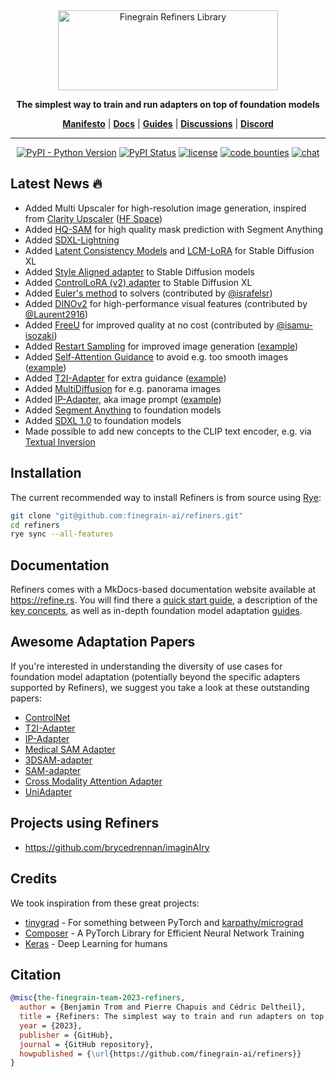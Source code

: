 <div align="center">

<picture>
  <source media="(prefers-color-scheme: dark)" srcset="https://raw.githubusercontent.com/finegrain-ai/refiners/main/assets/logo_dark.png">
  <source media="(prefers-color-scheme: light)" srcset="https://raw.githubusercontent.com/finegrain-ai/refiners/main/assets/logo_light.png">
  <img alt="Finegrain Refiners Library" width="352" height="128" style="max-width: 100%;">
</picture>

**The simplest way to train and run adapters on top of foundation models**

[**Manifesto**](https://refine.rs/home/why/) | [**Docs**](https://refine.rs) | [**Guides**](https://refine.rs/guides/adapting_sdxl/) | [**Discussions**](https://github.com/finegrain-ai/refiners/discussions) | [**Discord**](https://discord.gg/mCmjNUVV7d)

______________________________________________________________________

[![PyPI - Python Version](https://img.shields.io/pypi/pyversions/refiners)](https://pypi.org/project/refiners/)
[![PyPI Status](https://badge.fury.io/py/refiners.svg)](https://badge.fury.io/py/refiners)
[![license](https://img.shields.io/badge/license-MIT-blue)](/LICENSE)
[![code bounties](https://img.shields.io/badge/code-bounties-blue)](https://finegrain.ai/bounties)
[![chat](https://img.shields.io/discord/1179456777406922913?logo=discord&logoColor=white&color=%235765F2)](https://discord.gg/mCmjNUVV7d)
</div>

## Latest News 🔥

- Added Multi Upscaler for high-resolution image generation, inspired from [Clarity Upscaler](https://github.com/philz1337x/clarity-upscaler) ([HF Space](https://huggingface.co/spaces/finegrain/enhancer))
- Added [HQ-SAM](https://arxiv.org/abs/2306.01567) for high quality mask prediction with Segment Anything
- Added [SDXL-Lightning](https://arxiv.org/abs/2402.13929)
- Added [Latent Consistency Models](https://arxiv.org/abs/2310.04378) and [LCM-LoRA](https://arxiv.org/abs/2311.05556) for Stable Diffusion XL
- Added [Style Aligned adapter](https://arxiv.org/abs/2312.02133) to Stable Diffusion models
- Added [ControlLoRA (v2) adapter](https://github.com/HighCWu/control-lora-v2) to Stable Diffusion XL
- Added [Euler's method](https://arxiv.org/abs/2206.00364) to solvers (contributed by [@israfelsr](https://github.com/israfelsr))
- Added [DINOv2](https://github.com/facebookresearch/dinov2) for high-performance visual features (contributed by [@Laurent2916](https://github.com/Laurent2916))
- Added [FreeU](https://github.com/ChenyangSi/FreeU) for improved quality at no cost (contributed by [@isamu-isozaki](https://github.com/isamu-isozaki))
- Added [Restart Sampling](https://github.com/Newbeeer/diffusion_restart_sampling) for improved image generation ([example](https://github.com/Newbeeer/diffusion_restart_sampling/issues/4))
- Added [Self-Attention Guidance](https://github.com/KU-CVLAB/Self-Attention-Guidance/) to avoid e.g. too smooth images ([example](https://github.com/SusungHong/Self-Attention-Guidance/issues/4))
- Added [T2I-Adapter](https://github.com/TencentARC/T2I-Adapter) for extra guidance ([example](https://github.com/TencentARC/T2I-Adapter/discussions/93))
- Added [MultiDiffusion](https://github.com/omerbt/MultiDiffusion) for e.g. panorama images
- Added [IP-Adapter](https://github.com/tencent-ailab/IP-Adapter), aka image prompt ([example](https://github.com/tencent-ailab/IP-Adapter/issues/92))
- Added [Segment Anything](https://github.com/facebookresearch/segment-anything) to foundation models
- Added [SDXL 1.0](https://github.com/Stability-AI/generative-models) to foundation models
- Made possible to add new concepts to the CLIP text encoder, e.g. via [Textual Inversion](https://arxiv.org/abs/2208.01618)

## Installation

The current recommended way to install Refiners is from source using [Rye](https://rye-up.com/):

```bash
git clone "git@github.com:finegrain-ai/refiners.git"
cd refiners
rye sync --all-features
```

## Documentation

Refiners comes with a MkDocs-based documentation website available at https://refine.rs. You will find there a [quick start guide](https://refine.rs/getting-started/recommended/), a description of the [key concepts](https://refine.rs/concepts/chain/), as well as in-depth foundation model adaptation [guides](https://refine.rs/guides/adapting_sdxl/).

## Awesome Adaptation Papers

If you're interested in understanding the diversity of use cases for foundation model adaptation (potentially beyond the specific adapters supported by Refiners), we suggest you take a look at these outstanding papers:

- [ControlNet](https://arxiv.org/abs/2302.05543)
- [T2I-Adapter](https://arxiv.org/abs/2302.08453)
- [IP-Adapter](https://arxiv.org/abs/2308.06721)
- [Medical SAM Adapter](https://arxiv.org/abs/2304.12620)
- [3DSAM-adapter](https://arxiv.org/abs/2306.13465)
- [SAM-adapter](https://arxiv.org/abs/2304.09148)
- [Cross Modality Attention Adapter](https://arxiv.org/abs/2307.01124)
- [UniAdapter](https://arxiv.org/abs/2302.06605)

## Projects using Refiners

- https://github.com/brycedrennan/imaginAIry

## Credits

We took inspiration from these great projects:

- [tinygrad](https://github.com/tinygrad/tinygrad) - For something between PyTorch and [karpathy/micrograd](https://github.com/karpathy/micrograd)
- [Composer](https://github.com/mosaicml/composer) - A PyTorch Library for Efficient Neural Network Training
- [Keras](https://github.com/keras-team/keras) - Deep Learning for humans

## Citation

```bibtex
@misc{the-finegrain-team-2023-refiners,
  author = {Benjamin Trom and Pierre Chapuis and Cédric Deltheil},
  title = {Refiners: The simplest way to train and run adapters on top of foundation models},
  year = {2023},
  publisher = {GitHub},
  journal = {GitHub repository},
  howpublished = {\url{https://github.com/finegrain-ai/refiners}}
}
```
